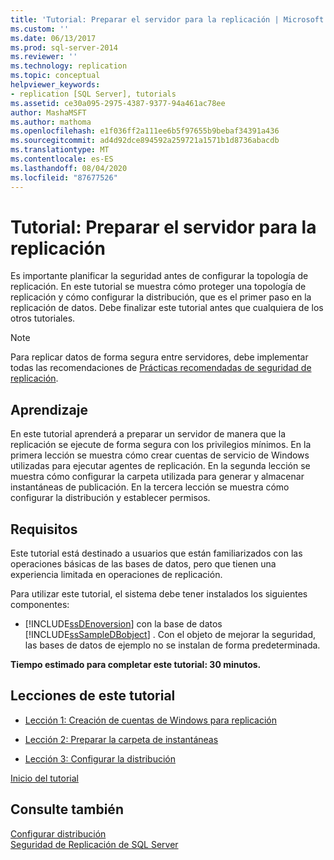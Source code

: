 ```yaml
---
title: 'Tutorial: Preparar el servidor para la replicación | Microsoft Docs'
ms.custom: ''
ms.date: 06/13/2017
ms.prod: sql-server-2014
ms.reviewer: ''
ms.technology: replication
ms.topic: conceptual
helpviewer_keywords:
- replication [SQL Server], tutorials
ms.assetid: ce30a095-2975-4387-9377-94a461ac78ee
author: MashaMSFT
ms.author: mathoma
ms.openlocfilehash: e1f036ff2a111ee6b5f97655b9bebaf34391a436
ms.sourcegitcommit: ad4d92dce894592a259721a1571b1d8736abacdb
ms.translationtype: MT
ms.contentlocale: es-ES
ms.lasthandoff: 08/04/2020
ms.locfileid: "87677526"
---
```

# <a name="tutorial-preparing-the-server-for-replication"></a>Tutorial: Preparar el servidor para la replicación
  Es importante planificar la seguridad antes de configurar la topología de replicación. En este tutorial se muestra cómo proteger una topología de replicación y cómo configurar la distribución, que es el primer paso en la replicación de datos. Debe finalizar este tutorial antes que cualquiera de los otros tutoriales.  
  
> [!NOTE]  
>  Para replicar datos de forma segura entre servidores, debe implementar todas las recomendaciones de [Prácticas recomendadas de seguridad de replicación](security/replication-security-best-practices.md).  
  
## <a name="what-you-will-learn"></a>Aprendizaje  
 En este tutorial aprenderá a preparar un servidor de manera que la replicación se ejecute de forma segura con los privilegios mínimos. En la primera lección se muestra cómo crear cuentas de servicio de Windows utilizadas para ejecutar agentes de replicación. En la segunda lección se muestra cómo configurar la carpeta utilizada para generar y almacenar instantáneas de publicación. En la tercera lección se muestra cómo configurar la distribución y establecer permisos.  
  
## <a name="requirements"></a>Requisitos  
 Este tutorial está destinado a usuarios que están familiarizados con las operaciones básicas de las bases de datos, pero que tienen una experiencia limitada en operaciones de replicación.  
  
 Para utilizar este tutorial, el sistema debe tener instalados los siguientes componentes:  
  
-   [!INCLUDE[ssDEnoversion](../../includes/ssdenoversion-md.md)] con la base de datos [!INCLUDE[ssSampleDBobject](../../includes/sssampledbobject-md.md)] . Con el objeto de mejorar la seguridad, las bases de datos de ejemplo no se instalan de forma predeterminada.  
  
 **Tiempo estimado para completar este tutorial: 30 minutos.**  
  
## <a name="lessons-in-this-tutorial"></a>Lecciones de este tutorial  
  
-   [Lección 1: Creación de cuentas de Windows para replicación](lesson-1-creating-windows-accounts-for-replication.md)  
  
-   [Lección 2: Preparar la carpeta de instantáneas](lesson-2-preparing-the-snapshot-folder.md)  
  
-   [Lección 3: Configurar la distribución](lesson-3-configuring-distribution.md)  
  
 [Inicio del tutorial](lesson-1-creating-windows-accounts-for-replication.md)  
  
## <a name="see-also"></a>Consulte también  
 [Configurar distribución](configure-distribution.md)   
 [Seguridad de Replicación de SQL Server](security/view-and-modify-replication-security-settings.md)  
  
  
